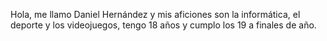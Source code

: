 Hola, me llamo Daniel Hernández y mis aficiones son la informática, el deporte y los videojuegos, tengo 18 años y cumplo los 19 a finales de año.
